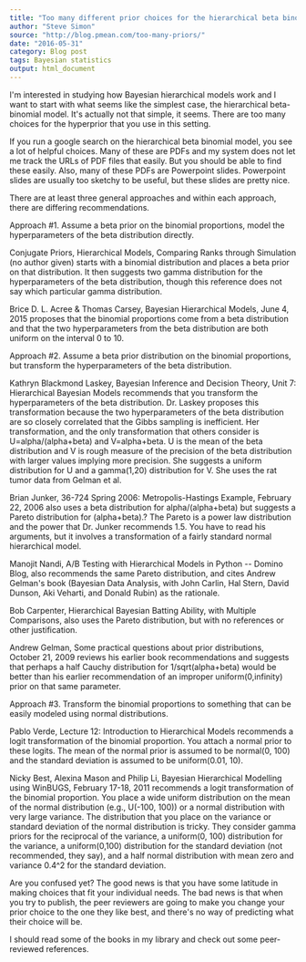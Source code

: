 ```yaml
---
title: "Too many different prior choices for the hierarchical beta binomial model"
author: "Steve Simon"
source: "http://blog.pmean.com/too-many-priors/"
date: "2016-05-31"
category: Blog post
tags: Bayesian statistics
output: html_document
---
```


I'm interested in studying how Bayesian hierarchical models work and I want to start with what seems like the simplest case, the hierarchical beta-binomial model. It's actually not that simple, it seems. There are too many choices for the hyperprior that you use in this setting.

<!---More--->

If you run a google search on the hierarchical beta binomial model, you see a lot of helpful choices. Many of these are PDFs and my system does not let me track the URLs of PDF files that easily. But you should be able to find these easily. Also, many of these PDFs are Powerpoint slides. Powerpoint slides are usually too sketchy to be useful, but these slides are pretty nice.

There are at least three general approaches and within each approach, there are differing recommendations.

Approach \#1. Assume a beta prior on the binomial proportions, model the hyperparameters of the beta distribution directly.

Conjugate Priors, Hierarchical Models, Comparing Ranks through Simulation (no author given) starts with a binomial distribution and places a beta prior on that distribution. It then suggests two gamma distribution for the hyperparameters of the beta distribution, though this reference does not say which particular gamma distribution.

Brice D. L. Acree & Thomas Carsey, Bayesian Hierarchical Models, June 4, 2015 proposes that the binomial proportions come from a beta distribution and that the two hyperparameters from the beta distribution are both uniform on the interval 0 to 10.

Approach \#2. Assume a beta prior distribution on the binomial proportions, but transform the hyperparameters of the beta distribution.

Kathryn Blackmond Laskey, Bayesian Inference and Decision Theory, Unit 7: Hierarchical Bayesian Models recommends that you transform the hyperparameters of the beta distribution. Dr. Laskey proposes this transformation because the two hyperparameters of the beta distribution are so closely correlated that the Gibbs sampling is inefficient. Her transformation, and the only transformation that others consider is U=alpha/(alpha+beta) and V=alpha+beta. U is the mean of the beta distribution and V is rough measure of the precision of the beta distribution with larger values implying more precision. She suggests a uniform distribution for U and a gamma(1,20) distribution for V. She uses the rat tumor data from Gelman et al.

Brian Junker, 36-724 Spring 2006: Metropolis-Hastings Example, February 22, 2006 also uses a beta distribution for alpha/(alpha+beta) but suggests a Pareto distribution for (alpha+beta).? The Pareto is a power law distribution and the power that Dr. Junker recommends 1.5. You have to read his arguments, but it involves a transformation of a fairly standard normal hierarchical model.

Manojit Nandi, A/B Testing with Hierarchical Models in Python -- Domino Blog, also recommends the same Pareto distribution, and cites Andrew Gelman's book (Bayesian Data Analysis, with John Carlin, Hal Stern, David Dunson, Aki Veharti, and Donald Rubin) as the rationale. 

Bob Carpenter, Hierarchical Bayesian Batting Ability, with Multiple Comparisons, also uses the Pareto distribution, but with no references or other justification.

Andrew Gelman, Some practical questions about prior distributions, October 21, 2009 reviews his earlier book recommendations and suggests that perhaps a half Cauchy distribution for 1/sqrt(alpha+beta) would be better than his earlier recommendation of an improper uniform(0,infinity) prior on that same parameter.

Approach \#3. Transform the binomial proportions to something that can be easily modeled using normal distributions.

Pablo Verde, Lecture 12: Introduction to Hierarchical Models recommends a logit transformation of the binomial proportion. You attach a normal prior to these logits. The mean of the normal prior is assumed to be normal(0, 100) and the standard deviation is assumed to be uniform(0.01, 10).

Nicky Best, Alexina Mason and Philip Li, Bayesian Hierarchical Modelling using WinBUGS, February 17-18, 2011 recommends a logit transformation of the binomial proportion. You place a wide uniform distribution on the mean of the normal distribution (e.g., U(-100, 100)) or a normal distribution with very large variance. The distribution that you place on the variance or standard deviation of the normal distribution is tricky. They consider gamma priors for the reciprocal of the variance, a uniform(0, 100) distribution for the variance, a uniform(0,100) distribution for the standard deviation (not recommended, they say), and a half normal distribution with mean zero and variance 0.4\^2 for the standard deviation.

Are you confused yet? The good news is that you have some latitude in making choices that fit your individual needs. The bad news is that when you try to publish, the peer reviewers are going to make you change your prior choice to the one they like best, and there's no way of predicting what their choice will be.

I should read some of the books in my library and check out some peer-reviewed references.
